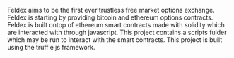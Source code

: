 Feldex aims to be the first ever trustless free market options exchange.
Feldex is starting by providing bitcoin and ethereum options contracts.
Feldex is built ontop of ethereum smart contracts made with solidity which are interacted with through javascript.
This project contains a scripts fulder which may be run to interact with the smart contracts.
This project is built using the truffle js framework.